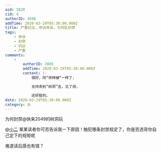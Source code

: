 ```yaml
---
aid: 3820
cid: 4
authorID: 3690
addTime: 2020-03-29T05:30:00.000Z
title: 严重抗议，申诉申诉，为何乱封禁
tags:
    - 申诉
    - 封禁
    - 抗议
    - 严重
comments:
    -
        authorID: 2805
        addTime: 2020-03-29T05:30:00.000Z
        content: |-
            很好，同“祥林嫂“一样了，

            支持丢到“树洞”去，见了烦，

            还好脏的。
date: 2020-03-29T05:30:00.000Z
category: 水
---
```


为何封禁@快来2049的树洞玩

@[小二](/member/%E5%B0%8F%E4%BA%8C) 某某读者你可否告诉我一下原因！触犯哪条封禁规定了，你是否违背你自己定下的规矩呢

难道读后感也有错？
